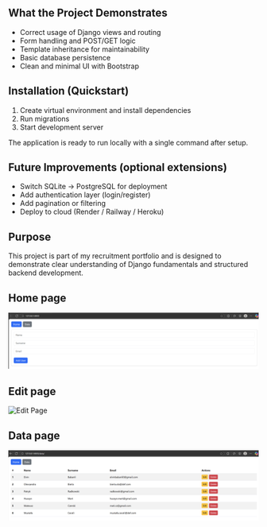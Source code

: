 
## What the Project Demonstrates
- Correct usage of Django views and routing
- Form handling and POST/GET logic
- Template inheritance for maintainability
- Basic database persistence
- Clean and minimal UI with Bootstrap

## Installation (Quickstart)
1. Create virtual environment and install dependencies
2. Run migrations
3. Start development server

The application is ready to run locally with a single command after setup.

## Future Improvements (optional extensions)
- Switch SQLite → PostgreSQL for deployment
- Add authentication layer (login/register)
- Add pagination or filtering
- Deploy to cloud (Render / Railway / Heroku)

## Purpose
This project is part of my recruitment portfolio and is designed to demonstrate clear understanding of Django fundamentals and structured backend development.


## Home page
![Home Page](screenshots/home.png)

## Edit page
![Edit Page](screenshots/edit.png)

## Data page
![Data Page](screenshots/data.png)
